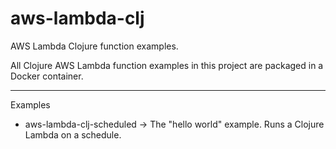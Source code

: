 # aws-lambda-clj

AWS Lambda Clojure function examples.

All Clojure AWS Lambda function examples in this project are packaged in a Docker container.

----

Examples

* aws-lambda-clj-scheduled -> The "hello world" example. Runs a Clojure Lambda on a schedule.
